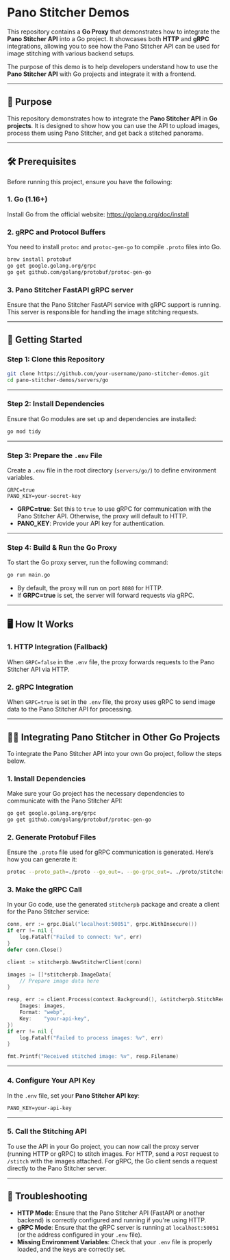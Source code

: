 
# Pano Stitcher Demos

This repository contains a **Go Proxy** that demonstrates how to integrate the **Pano Stitcher API** into a Go project. It showcases both **HTTP** and **gRPC** integrations, allowing you to see how the Pano Stitcher API can be used for image stitching with various backend setups.

The purpose of this demo is to help developers understand how to use the **Pano Stitcher API** with Go projects and integrate it with a frontend.

---

## 🎯 **Purpose**

This repository demonstrates how to integrate the **Pano Stitcher API** in **Go projects**. It is designed to show how you can use the API to upload images, process them using Pano Stitcher, and get back a stitched panorama.

---

## 🛠️ **Prerequisites**

Before running this project, ensure you have the following:

### 1. **Go (1.16+)**

Install Go from the official website: https://golang.org/doc/install

### 2. **gRPC and Protocol Buffers**

You need to install `protoc` and `protoc-gen-go` to compile `.proto` files into Go.

```bash
brew install protobuf
go get google.golang.org/grpc
go get github.com/golang/protobuf/protoc-gen-go
```

### 3. **Pano Stitcher FastAPI gRPC server**

Ensure that the Pano Stitcher FastAPI service with gRPC support is running. This server is responsible for handling the image stitching requests.

---

## 🚀 **Getting Started**

### Step 1: Clone this Repository

```bash
git clone https://github.com/your-username/pano-stitcher-demos.git
cd pano-stitcher-demos/servers/go
```

---

### Step 2: Install Dependencies

Ensure that Go modules are set up and dependencies are installed:

```bash
go mod tidy
```

---

### Step 3: Prepare the `.env` File

Create a `.env` file in the root directory (`servers/go/`) to define environment variables.

```env
GRPC=true
PANO_KEY=your-secret-key
```

- **GRPC=true**: Set this to `true` to use gRPC for communication with the Pano Stitcher API. Otherwise, the proxy will default to HTTP.
- **PANO_KEY**: Provide your API key for authentication.

---

### Step 4: Build & Run the Go Proxy

To start the Go proxy server, run the following command:

```bash
go run main.go
```

- By default, the proxy will run on port `8080` for HTTP.
- If **GRPC=true** is set, the server will forward requests via gRPC.

---

## 🖥️ **How It Works**

### 1. **HTTP Integration (Fallback)**
When `GRPC=false` in the `.env` file, the proxy forwards requests to the Pano Stitcher API via HTTP.

### 2. **gRPC Integration**
When `GRPC=true` is set in the `.env` file, the proxy uses gRPC to send image data to the Pano Stitcher API for processing.

---

## 👨‍💻 **Integrating Pano Stitcher in Other Go Projects**

To integrate the Pano Stitcher API into your own Go project, follow the steps below.

### 1. **Install Dependencies**

Make sure your Go project has the necessary dependencies to communicate with the Pano Stitcher API:

```bash
go get google.golang.org/grpc
go get github.com/golang/protobuf/protoc-gen-go
```

### 2. **Generate Protobuf Files**

Ensure the `.proto` file used for gRPC communication is generated. Here’s how you can generate it:

```bash
protoc --proto_path=./proto --go_out=. --go-grpc_out=. ./proto/stitcher.proto
```

### 3. **Make the gRPC Call**

In your Go code, use the generated `stitcherpb` package and create a client for the Pano Stitcher service:

```go
conn, err := grpc.Dial("localhost:50051", grpc.WithInsecure())
if err != nil {
    log.Fatalf("Failed to connect: %v", err)
}
defer conn.Close()

client := stitcherpb.NewStitcherClient(conn)

images := []*stitcherpb.ImageData{
    // Prepare image data here
}

resp, err := client.Process(context.Background(), &stitcherpb.StitchRequest{
    Images: images,
    Format: "webp",
    Key:    "your-api-key",
})
if err != nil {
    log.Fatalf("Failed to process images: %v", err)
}

fmt.Printf("Received stitched image: %v", resp.Filename)
```

---

### 4. **Configure Your API Key**

In the `.env` file, set your **Pano Stitcher API key**:

```env
PANO_KEY=your-api-key
```

---

### 5. **Call the Stitching API**

To use the API in your Go project, you can now call the proxy server (running HTTP or gRPC) to stitch images. For HTTP, send a `POST` request to `/stitch` with the images attached. For gRPC, the Go client sends a request directly to the Pano Stitcher server.

---

## 📝 **Troubleshooting**

- **HTTP Mode**: Ensure that the Pano Stitcher API (FastAPI or another backend) is correctly configured and running if you're using HTTP.
- **gRPC Mode**: Ensure that the gRPC server is running at `localhost:50051` (or the address configured in your `.env` file).
- **Missing Environment Variables**: Check that your `.env` file is properly loaded, and the keys are correctly set.


